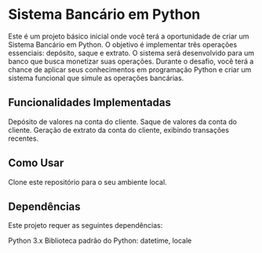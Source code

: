 # Sistema Bancário em Python

Este é um projeto básico inicial onde você terá a oportunidade de criar um Sistema Bancário em Python. O objetivo é implementar três operações essenciais: depósito, saque e extrato. O sistema será desenvolvido para um banco que busca monetizar suas operações. Durante o desafio, você terá a chance de aplicar seus conhecimentos em programação Python e criar um sistema funcional que simule as operações bancárias.

## Funcionalidades Implementadas

Depósito de valores na conta do cliente.
Saque de valores da conta do cliente.
Geração de extrato da conta do cliente, exibindo transações recentes.

## Como Usar
Clone este repositório para o seu ambiente local.

## Dependências
Este projeto requer as seguintes dependências:

Python 3.x
Biblioteca padrão do Python: datetime, locale


